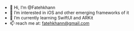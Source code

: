- 👋 Hi, I’m @Fatehkhann
- 👀 I’m interested in iOS and other emerging frameworks of it
- 🌱 I’m currently learning SwiftUI and ARKit
- 📫 reach me at: fatehkhann@gmail.com

<!---
Fatehkhann/Fatehkhann is a ✨ special ✨ repository because its `README.md` (this file) appears on your GitHub profile.
You can click the Preview link to take a look at your changes.
--->
